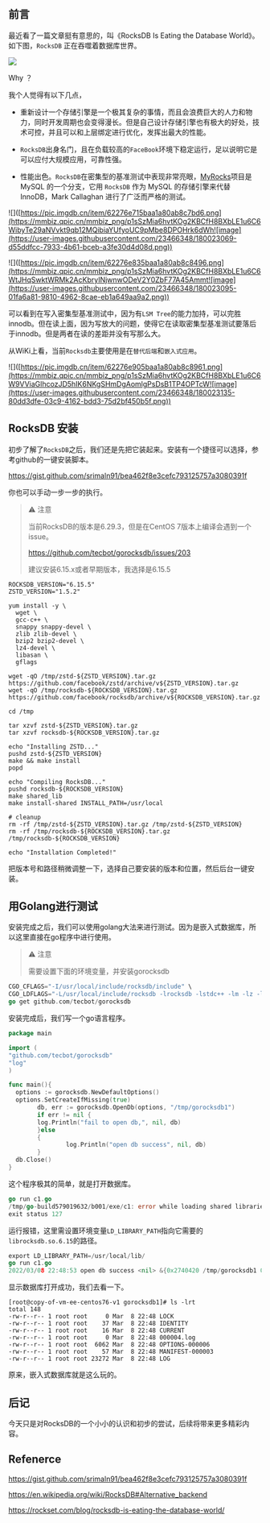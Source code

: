 ## 前言

最近看了一篇文章挺有意思的，叫《RocksDB Is Eating the Database World》。如下图，`RocksDB` 正在吞噬着数据库世界。

![](https://mmbiz.qpic.cn/mmbiz_png/p1sSzMia6hvtKOg2KBCfH8BXbLE1u6C6W8jO5iatdoPQCJVY62IJ8BdQD9xBEwMHRpu3lVBMdHz9XkYj83HcaAug/640?wx_fmt=png&wxfrom=5&wx_lazy=1&wx_co=1![image](https://user-images.githubusercontent.com/23466348/180022933-bcc2db7c-b3bd-4551-b80a-c7513f0cd560.png))

Why ？

我个人觉得有以下几点，

- 重新设计一个存储引擎是一个极其复杂的事情，而且会浪费巨大的人力和物力，同时开发周期也会变得漫长。但是自己设计存储引擎也有极大的好处，技术可控，并且可以和上层绑定进行优化，发挥出最大的性能。

- `RocksDB`出身名门，且在负载较高的`FaceBook`环境下稳定运行，足以说明它是可以应付大规模应用，可靠性强。
- 性能出色。`RocksDB`在密集型的基准测试中表现非常亮眼，[MyRocks](http://myrocks.io/)项目是 MySQL 的一个分支，它用 `RocksDB` 作为 MySQL 的存储引擎来代替 InnoDB，Mark Callaghan 进行了广泛而严格的测试。

![]([https://pic.imgdb.cn/item/62276e715baa1a80ab8c7bd6.png](https://mmbiz.qpic.cn/mmbiz_png/p1sSzMia6hvtKOg2KBCfH8BXbLE1u6C6WibyTe29aNVvkt9qb12MQibiaYUfyoUC9pMbe8DPOHrk6dWh![image](https://user-images.githubusercontent.com/23466348/180023069-d55ddfcc-7933-4b61-bceb-a3fe30d4d08d.png))

![]([https://pic.imgdb.cn/item/62276e835baa1a80ab8c8496.png](https://mmbiz.qpic.cn/mmbiz_png/p1sSzMia6hvtKOg2KBCfH8BXbLE1u6C6WtJHqSwktWRMk2AcKbryINjwnwODeV2Y0ZbF77A45Ammt![image](https://user-images.githubusercontent.com/23466348/180023095-01fa6a81-9810-4962-8cae-eb1a649aa9a2.png))

可以看到在写入密集型基准测试中，因为有`LSM Tree`的能力加持，可以完胜innodb。但在读上面，因为写放大的问题，使得它在读取密集型基准测试要落后于innodb。但是两者在读的差距并没有写那么大。

从WiKi上看，当前`Rocksdb`主要使用是在`替代后端`和`嵌入式应用`。

![]([https://pic.imgdb.cn/item/62276e905baa1a80ab8c8961.png](https://mmbiz.qpic.cn/mmbiz_png/p1sSzMia6hvtKOg2KBCfH8BXbLE1u6C6W9VViaGlhcozJD5hIK6NKgSHmDgAomlgPsDsB1TP4OPTcW![image](https://user-images.githubusercontent.com/23466348/180023135-80dd3dfe-03c9-4162-bdd3-75d2bf450b5f.png))

## RocksDB 安装

初步了解了`RocksDB`之后，我们还是先把它装起来。安装有一个捷径可以选择，参考github的一键安装脚本。

https://gist.github.com/srimaln91/bea462f8e3cefc793125757a3080391f

你也可以手动一步一步的执行。

> ⚠️ 注意
>
> 当前RocksDB的版本是6.29.3，但是在CentOS 7版本上编译会遇到一个issue。
>
> https://github.com/tecbot/gorocksdb/issues/203
>
> 建议安装6.15.x或者早期版本，我选择是6.15.5

```shell
ROCKSDB_VERSION="6.15.5"
ZSTD_VERSION="1.5.2"

yum install -y \
  wget \
  gcc-c++ \
  snappy snappy-devel \
  zlib zlib-devel \
  bzip2 bzip2-devel \
  lz4-devel \
  libasan \
  gflags

wget -qO /tmp/zstd-${ZSTD_VERSION}.tar.gz https://github.com/facebook/zstd/archive/v${ZSTD_VERSION}.tar.gz
wget -qO /tmp/rocksdb-${ROCKSDB_VERSION}.tar.gz https://github.com/facebook/rocksdb/archive/v${ROCKSDB_VERSION}.tar.gz

cd /tmp

tar xzvf zstd-${ZSTD_VERSION}.tar.gz
tar xzvf rocksdb-${ROCKSDB_VERSION}.tar.gz

echo "Installing ZSTD..."
pushd zstd-${ZSTD_VERSION}
make && make install
popd

echo "Compiling RocksDB..."
pushd rocksdb-${ROCKSDB_VERSION}
make shared_lib
make install-shared INSTALL_PATH=/usr/local

# cleanup
rm -rf /tmp/zstd-${ZSTD_VERSION}.tar.gz /tmp/zstd-${ZSTD_VERSION}
rm -rf /tmp/rocksdb-${ROCKSDB_VERSION}.tar.gz /tmp/rocksdb-${ROCKSDB_VERSION}

echo "Installation Completed!"
```

把版本号和路径稍微调整一下，选择自己要安装的版本和位置，然后后台一键安装。

## 用Golang进行测试

安装完成之后，我们可以使用golang大法来进行测试。因为是嵌入式数据库，所以这里直接在go程序中进行使用。

> ⚠️ 注意
>
> 需要设置下面的环境变量，并安装gorocksdb

```go
CGO_CFLAGS="-I/usr/local/include/rocksdb/include" \
CGO_LDFLAGS="-L/usr/local/include/rocksdb -lrocksdb -lstdc++ -lm -lz -lbz2 -lsnappy -llz4 -lzstd" \
go get github.com/tecbot/gorocksdb
```

安装完成后，我们写一个go语言程序。

```go
package main

import (
"github.com/tecbot/gorocksdb"
"log"
)

func main(){
  options := gorocksdb.NewDefaultOptions()
  options.SetCreateIfMissing(true)
        db, err := gorocksdb.OpenDb(options, "/tmp/gorocksdb1")
        if err != nil {
        log.Println("fail to open db,", nil, db)
        }else
        {
                log.Println("open db success", nil, db)
        }
  db.Close()
}
```

这个程序极其的简单，就是打开数据库。

```go
go run c1.go
/tmp/go-build579019632/b001/exe/c1: error while loading shared libraries: librocksdb.so.6.15: cannot open shared object file: No such file or directory
exit status 127
```

运行报错，这里需设置环境变量`LD_LIBRARY_PATH`指向它需要的`librocksdb.so.6.15`的路径。

```go
export LD_LIBRARY_PATH=/usr/local/lib/
go run c1.go
2022/03/08 22:48:53 open db success <nil> &{0x2740420 /tmp/gorocksdb1 0xc00005a040}
```

显示数据库打开成功，我们去看一下。

```shell
[root@copy-of-vm-ee-centos76-v1 gorocksdb1]# ls -lrt
total 148
-rw-r--r-- 1 root root     0 Mar  8 22:48 LOCK
-rw-r--r-- 1 root root    37 Mar  8 22:48 IDENTITY
-rw-r--r-- 1 root root    16 Mar  8 22:48 CURRENT
-rw-r--r-- 1 root root     0 Mar  8 22:48 000004.log
-rw-r--r-- 1 root root  6062 Mar  8 22:48 OPTIONS-000006
-rw-r--r-- 1 root root    57 Mar  8 22:48 MANIFEST-000003
-rw-r--r-- 1 root root 23272 Mar  8 22:48 LOG
```

原来，嵌入式数据库就是这么玩的。

## 后记

今天只是对RocksDB的一个小小的认识和初步的尝试，后续将带来更多精彩内容。

## Refenerce

https://gist.github.com/srimaln91/bea462f8e3cefc793125757a3080391f

https://en.wikipedia.org/wiki/RocksDB#Alternative_backend

https://rockset.com/blog/rocksdb-is-eating-the-database-world/
